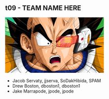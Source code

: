 ## t09 - TEAM NAME HERE
![Over9000](/images/Over9000.gif)
* Jacob Servaty, jjserva, SoDakHibida, SPAM
* Drew Boston, dboston1, dboston1
* Jake Marrapode, jpode, jpode
